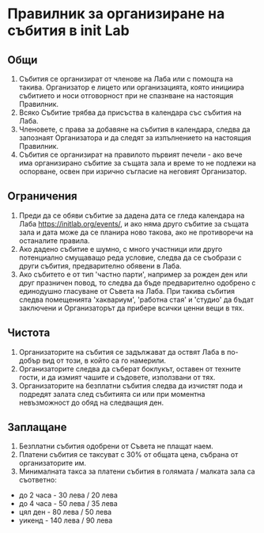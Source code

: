 # Правилник за организиране на събития в init Lab

## Общи

1. Събития се организират от членове на Лаба или с помощта на такива.
   Организатор е лицето или организацията, която инициира събитието
   и носи отговорност при не спазнване на настоящия Правилник.
2. Всяко Събитие трябва да присъства в календара със събития на Лаба.
3. Членовете, с права за добавяне на събития в календара, следва да
   запознаят Организатора и да следят за изпълнението на настоящия
   Правилник.
4. Събития се организират на правилото първият печели - ако вече има
   организирано събитие за същата зала и време то не подлежи на
   оспорване, освен при изрично съгласие на неговият Организатор.

## Ограничения

1. Преди да се обяви събитие за дадена дата се гледа календара на Лаба
   https://initlab.org/events/, и ако няма друго събитие за същата зала
   и дата може да се планира ново такова, ако не противоречи на
   останалите правила.
2. Ако дадено събитие е шумно, с много участници или друго потенциално
   смущаващо реда условие, следва да се съобрази с други събития,
   предварително обявени в Лаба.
3. Ако събитето е от тип 'частно парти', например за рожден ден или друг
   празничен повод, то следва да бъде предварително одобрено с
   единодушно гласуване от Съвета на Лаба. При такива събития следва
   помещенията 'хаквариум', 'работна стая' и 'студио' да бъдат заключени
   и Организаторът да прибере всички ценни вещи в тях.

## Чистота

1. Организаторите на събития се задължават да оствят Лаба в по-добър вид
   от този, в който са го намерили.
2. Организаторите следва да съберат боклукът, оставен от техните гости, и
   да измият чашите и съдовете, използвани от тях.
3. Организаторите на безплатни събития следва да изчистят пода и подредят
   залата след събитията си или при моментна невъзможност до обяд на
   следващия ден.

## Заплащане

1. Безплатни събития одобрени от Съвета не плащат наем.
2. Платени събития се таксуват с 30% от общата цена, събрана от организаторите им.
3. Минималната такса за платени събития в голямата / малката зала са съответно:
  - до 2 часа - 30 лева / 20 лева
  - до 4 часа - 50 лева / 35 лева
  - цял ден - 80 лева / 50 лева
  - уикенд - 140 лева / 90 лева
